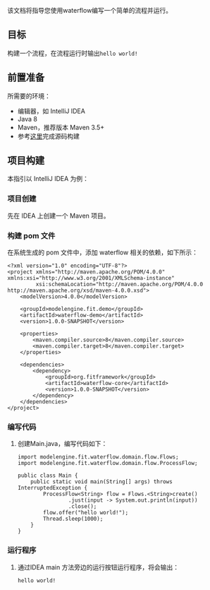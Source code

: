 该文档将指导您使用waterflow编写一个简单的流程并运行。

## 目标

构建一个流程，在流程运行时输出`hello world!`

## 前置准备

所需要的环境：

* 编辑器，如 IntelliJ IDEA
* Java 8
* Maven，推荐版本 Maven 3.5+
* 参考[这里](2.%20前置准备.md)完成源码构建

## 项目构建

本指引以 IntelliJ IDEA 为例：

### 项目创建

先在 IDEA 上创建一个 Maven 项目。

### 构建 pom 文件

在系统生成的 pom 文件中，添加 waterflow 相关的依赖，如下所示：

```
<?xml version="1.0" encoding="UTF-8"?>
<project xmlns="http://maven.apache.org/POM/4.0.0" xmlns:xsi="http://www.w3.org/2001/XMLSchema-instance"
         xsi:schemaLocation="http://maven.apache.org/POM/4.0.0 http://maven.apache.org/xsd/maven-4.0.0.xsd">
    <modelVersion>4.0.0</modelVersion>

    <groupId>modelengine.fit.demo</groupId>
    <artifactId>waterflow-demo</artifactId>
    <version>1.0.0-SNAPSHOT</version>

    <properties>
        <maven.compiler.source>8</maven.compiler.source>
        <maven.compiler.target>8</maven.compiler.target>
    </properties>

    <dependencies>
        <dependency>
            <groupId>org.fitframework</groupId>
            <artifactId>waterflow-core</artifactId>
            <version>1.0.0-SNAPSHOT</version>
        </dependency>
    </dependencies>
</project>
```

### 编写代码

1. 创建Main.java，编写代码如下：

   ```
   import modelengine.fit.waterflow.domain.flow.Flows;
   import modelengine.fit.waterflow.domain.flow.ProcessFlow;
   
   public class Main {
       public static void main(String[] args) throws InterruptedException {
           ProcessFlow<String> flow = Flows.<String>create()
                   .just(input -> System.out.println(input))
                   .close();
           flow.offer("hello world!");
           Thread.sleep(1000);
       }
   }
   ```

### 运行程序

1. 通过IDEA main 方法旁边的运行按钮运行程序，将会输出：

   ```
   hello world!
   ```
